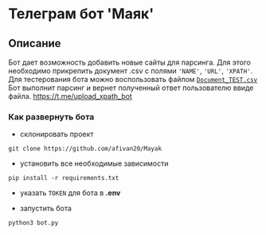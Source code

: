 # Телеграм бот 'Маяк'

## Описание 
Бот дает возможность добавить новые сайты для парсинга. Для этого необходимо прикрепить документ .csv с полями `'NAME'`, `'URL'`, `'XPATH'`. Для тестерования бота можно воспользовать файлом [`Document_TEST.csv`](https://github.com/afivan20/Mayak/blob/main/Document_TEST.csv)
Бот выполнит парсинг и вернет полученный ответ пользователю ввиде файла.
https://t.me/upload_xpath_bot

### Как развернуть бота

- склонировать проект
```
git clone https://github.com/afivan20/Mayak
```

- установить все необходимые зависимости
```
pip install -r requirements.txt
```

- указать `TOKEN` для бота в <b>.env</b>

- запустить бота
```
python3 bot.py
```




